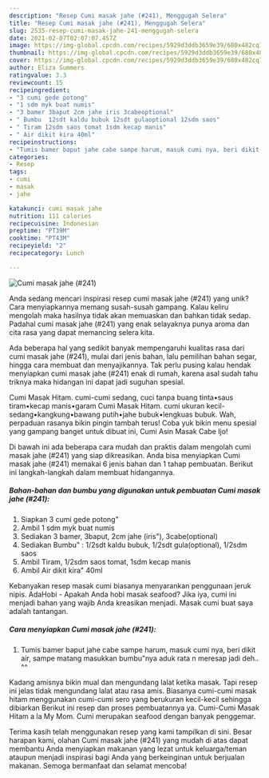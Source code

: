 ```yaml
---
description: "Resep Cumi masak jahe (#241), Menggugah Selera"
title: "Resep Cumi masak jahe (#241), Menggugah Selera"
slug: 2535-resep-cumi-masak-jahe-241-menggugah-selera
date: 2021-02-07T02:07:07.457Z
image: https://img-global.cpcdn.com/recipes/5929d3ddb3659e39/680x482cq70/cumi-masak-jahe-241-foto-resep-utama.jpg
thumbnail: https://img-global.cpcdn.com/recipes/5929d3ddb3659e39/680x482cq70/cumi-masak-jahe-241-foto-resep-utama.jpg
cover: https://img-global.cpcdn.com/recipes/5929d3ddb3659e39/680x482cq70/cumi-masak-jahe-241-foto-resep-utama.jpg
author: Eliza Summers
ratingvalue: 3.3
reviewcount: 15
recipeingredient:
- "3 cumi gede potong"
- "1 sdm myk buat numis"
- "3 bamer 3baput 2cm jahe iris 3cabeoptional"
- " Bumbu  12sdt kaldu bubuk 12sdt gulaoptional 12sdm saos"
- " Tiram 12sdm saos tomat 1sdm kecap manis"
- " Air dikit kira 40ml"
recipeinstructions:
- "Tumis bamer baput jahe cabe sampe harum, masuk cumi nya, beri dikit air, sampe matang masukkan bumbu&#34;nya aduk rata n meresap jadi deh.. ^^"
categories:
- Resep
tags:
- cumi
- masak
- jahe

katakunci: cumi masak jahe 
nutrition: 111 calories
recipecuisine: Indonesian
preptime: "PT39M"
cooktime: "PT43M"
recipeyield: "2"
recipecategory: Lunch

---
```



![Cumi masak jahe (#241)](https://img-global.cpcdn.com/recipes/5929d3ddb3659e39/680x482cq70/cumi-masak-jahe-241-foto-resep-utama.jpg)

Anda sedang mencari inspirasi resep cumi masak jahe (#241) yang unik? Cara menyiapkannya memang susah-susah gampang. Kalau keliru mengolah maka hasilnya tidak akan memuaskan dan bahkan tidak sedap. Padahal cumi masak jahe (#241) yang enak selayaknya punya aroma dan cita rasa yang dapat memancing selera kita.

Ada beberapa hal yang sedikit banyak mempengaruhi kualitas rasa dari cumi masak jahe (#241), mulai dari jenis bahan, lalu pemilihan bahan segar, hingga cara membuat dan menyajikannya. Tak perlu pusing kalau hendak menyiapkan cumi masak jahe (#241) enak di rumah, karena asal sudah tahu triknya maka hidangan ini dapat jadi suguhan spesial.

Cumi Masak Hitam. cumi-cumi sedang, cuci tanpa buang tinta•saus tiram•kecap manis•garam Cumi Masak Hitam. cumi ukuran kecil-sedang•kangkung•bawang putih•jahe bubuk•lengkuas bubuk. Wah, perpaduan rasanya bikin pingin tambah terus! Coba yuk bikin menu spesial yang gampang banget untuk dibuat ini, Cumi Asin Masak Cabe Ijo!


Di bawah ini ada beberapa cara mudah dan praktis dalam mengolah cumi masak jahe (#241) yang siap dikreasikan. Anda bisa menyiapkan Cumi masak jahe (#241) memakai 6 jenis bahan dan 1 tahap pembuatan. Berikut ini langkah-langkah dalam membuat hidangannya.

<!--inarticleads1-->

##### Bahan-bahan dan bumbu yang digunakan untuk pembuatan Cumi masak jahe (#241):

1. Siapkan 3 cumi gede potong&#34;
1. Ambil 1 sdm myk buat numis
1. Sediakan 3 bamer, 3baput, 2cm jahe (iris&#34;), 3cabe(optional)
1. Sediakan  Bumbu&#34; : 1/2sdt kaldu bubuk, 1/2sdt gula(optional), 1/2sdm saos
1. Ambil  Tiram, 1/2sdm saos tomat, 1sdm kecap manis
1. Ambil  Air dikit kira&#34; 40ml


Kebanyakan resep masak cumi biasanya menyarankan penggunaan jeruk nipis. AdaHobi - Apakah Anda hobi masak seafood? Jika iya, cumi ini menjadi bahan yang wajib Anda kreasikan menjadi. Masak cumi buat saya adalah tantangan. 

<!--inarticleads2-->

##### Cara menyiapkan Cumi masak jahe (#241):

1. Tumis bamer baput jahe cabe sampe harum, masuk cumi nya, beri dikit air, sampe matang masukkan bumbu&#34;nya aduk rata n meresap jadi deh.. ^^


Kadang amisnya bikin mual dan mengundang lalat ketika masak. Tapi resep ini jelas tidak mengundang lalat atau rasa amis. Biasanya cumi-cumi masak hitam menggunakan cumi-cumi sero yang berukuran kecil-kecil sehingga dibiarkan Berikut ini resep dan proses pembuatannya ya. Cumi-Cumi Masak Hitam a la My Mom. Cumi merupakan seafood dengan banyak penggemar. 

Terima kasih telah menggunakan resep yang kami tampilkan di sini. Besar harapan kami, olahan Cumi masak jahe (#241) yang mudah di atas dapat membantu Anda menyiapkan makanan yang lezat untuk keluarga/teman ataupun menjadi inspirasi bagi Anda yang berkeinginan untuk berjualan makanan. Semoga bermanfaat dan selamat mencoba!
